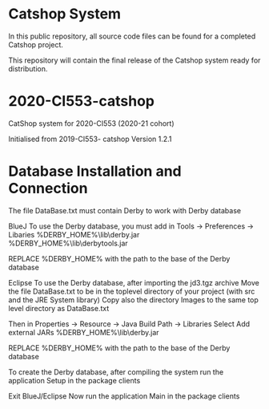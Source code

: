 # Catshop System

In this public repository, all source code files can be found for a completed Catshop project. 

This repository will contain the final release of the Catshop system ready for distribution.

# 2020-CI553-catshop
CatShop system for 2020-CI553 (2020-21 cohort)

Initialised from 2019-CI553- catshop Version 1.2.1

# Database Installation and Connection

The file DataBase.txt must contain Derby to work with Derby database

BlueJ
To use the Derby database, you must add in 
Tools -> Preferences -> Libaries
%DERBY_HOME%\lib\derby.jar
%DERBY_HOME%\lib\derbytools.jar

REPLACE %DERBY_HOME% with the path to the base of the Derby database

Eclipse
To use the Derby database, after importing the jd3.tgz archive
Move the file DataBase.txt to be in the toplevel directory of your project 
(with src and the JRE System library)
Copy also the directory Images to the same top level directory as DataBase.txt

Then in Properties -> Resource -> Java Build Path -> Libraries
Select Add external JARs
%DERBY_HOME%\lib\derby.jar

REPLACE %DERBY_HOME% with the path to the base of the Derby database

To create the Derby database, after compiling the system 
run the application Setup in the package clients


Exit BlueJ/Eclipse
Now run the application Main in the package clients
